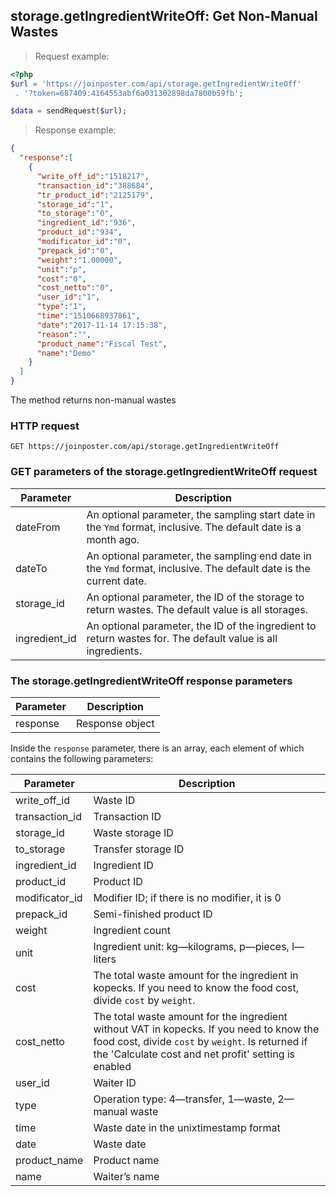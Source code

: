 ## storage.getIngredientWriteOff: Get Non-Manual Wastes

> Request example:

```php
<?php
$url = 'https://joinposter.com/api/storage.getIngredientWriteOff'
 . '?token=687409:4164553abf6a031302898da7800b59fb';

$data = sendRequest($url);

```

> Response example:

```json
{
  "response":[
    {
      "write_off_id":"1518217",
      "transaction_id":"388684",
      "tr_product_id":"2125179",
      "storage_id":"1",
      "to_storage":"0",
      "ingredient_id":"936",
      "product_id":"934",
      "modificator_id":"0",
      "prepack_id":"0",
      "weight":"1.00000",
      "unit":"p",
      "cost":"0",
      "cost_netto":"0",
      "user_id":"1",
      "type":"1",
      "time":"1510668937861",
      "date":"2017-11-14 17:15:38",
      "reason":"",
      "product_name":"Fiscal Test",
      "name":"Demo"
    }
  ]
}
```

The method returns non-manual wastes

### HTTP request

`GET https://joinposter.com/api/storage.getIngredientWriteOff`

### GET parameters of the storage.getIngredientWriteOff request

Parameter | Description
--------- | -----------
dateFrom | An optional parameter, the sampling start date in the `Ymd` format, inclusive. The default date is a month ago.
dateTo | An optional parameter, the sampling end date in the `Ymd` format, inclusive. The default date is the current date.
storage_id | An optional parameter, the ID of the storage to return wastes. The default value is all storages.
ingredient_id | An optional parameter, the ID of the ingredient to return wastes for. The default value is all ingredients.

### The storage.getIngredientWriteOff response parameters

Parameter | Description
--------- | -----------
response | Response object

Inside the `response` parameter, there is an array, each element of which contains the following parameters:

Parameter | Description
--------- | -----------
write_off_id | Waste ID
transaction_id | Transaction ID
storage_id | Waste storage ID
to_storage | Transfer storage ID
ingredient_id | Ingredient ID
product_id | Product ID
modificator_id | Modifier ID; if there is no modifier, it is 0
prepack_id | Semi-finished product ID
weight | Ingredient count
unit | Ingredient unit: kg—kilograms, p—pieces, l—liters
cost | The total waste amount for the ingredient in kopecks. If you need to know the food cost, divide `cost` by `weight`.
cost_netto | The total waste amount for the ingredient without VAT in kopecks. If you need to know the food cost, divide `cost` by `weight`.  Is returned if the 'Calculate cost and net profit' setting is enabled
user_id | Waiter ID
type | Operation type: 4—transfer, 1—waste, 2—manual waste
time | Waste date in the unixtimestamp format
date | Waste date
product_name | Product name
name | Waiter’s name
